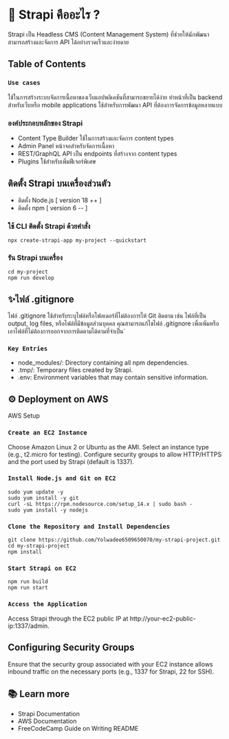 # 🚀 Strapi คืออะไร ?

Strapi เป็น Headless CMS (Content Management System) ที่ช่วยให้นักพัฒนาสามารถสร้างและจัดการ API ได้อย่างรวดเร็วและง่ายดาย

## Table of Contents

### `Use cases`

ใช้ในการสร้างระบบจัดการเนื้อหาของเว็บแอปพลิเคชันที่สามารถขยายได้ง่าย
ทำหน้าที่เป็น backend สำหรับเว็บหรือ mobile applications
ใช้สำหรับการพัฒนา API ที่ต้องการจัดการข้อมูลหลายแบบ

### องค์ประกอบหลักของ Strapi

- Content Type Builder ใช้ในการสร้างและจัดการ content types
- Admin Panel หน้าจอสำหรับจัดการเนื้อหา
- REST/GraphQL API เป็น endpoints ที่สร้างจาก content types
- Plugins ใช้สำหรับเพิ่มฟีเจอร์พิเศษ

## ติดตั้ง Strapi บนเครื่องส่วนตัว
- ติดตั้ง Node.js [ version 18 ++ ]
- ติดตั้ง npm [ version 6 -- ]

### ใช้ CLI ติดตั้ง Strapi ด้วยคำสั่ง

```
npx create-strapi-app my-project --quickstart
```

### รัน Strapi บนเครื่อง

```
cd my-project
npm run develop
```

## ✨ไฟล์ .gitignore

ไฟล์ .gitignore ใช้สำหรับระบุไฟล์หรือโฟลเดอร์ที่ไม่ต้องการให้ Git ติดตาม เช่น ไฟล์ที่เป็น output, log files, หรือไฟล์ที่มีข้อมูลส่วนบุคคล
คุณสามารถแก้ไขไฟล์ .gitignore เพื่อเพิ่มหรือเอาไฟล์ที่ไม่ต้องการออกจากการติดตามได้ตามที่จำเป็น`

### `Key Entries`
- node_modules/: Directory containing all npm dependencies.
- .tmp/: Temporary files created by Strapi.
- .env: Environment variables that may contain sensitive information.

## ⚙️ Deployment on AWS

AWS Setup

### `Create an EC2 Instance`

Choose Amazon Linux 2 or Ubuntu as the AMI.
Select an instance type (e.g., t2.micro for testing).
Configure security groups to allow HTTP/HTTPS and the port used by Strapi (default is 1337).

### `Install Node.js and Git on EC2`

```
sudo yum update -y
sudo yum install -y git
curl -sL https://rpm.nodesource.com/setup_14.x | sudo bash -
sudo yum install -y nodejs
```

### `Clone the Repository and Install Dependencies`

```
git clone https://github.com/ํYolwadee6509650070/my-strapi-project.git
cd my-strapi-project
npm install
```

### `Start Strapi on EC2`

```
npm run build
npm run start
```

### `Access the Application`

Access Strapi through the EC2 public IP at http://your-ec2-public-ip:1337/admin.

## Configuring Security Groups

Ensure that the security group associated with your EC2 instance allows inbound traffic on the necessary ports (e.g., 1337 for Strapi, 22 for SSH).

## 📚 Learn more

- Strapi Documentation
- AWS Documentation
- FreeCodeCamp Guide on Writing README
